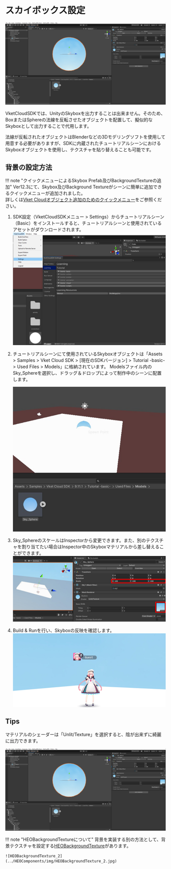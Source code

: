 # スカイボックス設定

![Skybox_1](img/Skybox_1.jpg)

VketCloudSDKでは、UnityのSkyboxを出力することは出来ません。そのため、BoxまたはSphereの法線を反転させたオブジェクトを配置して、擬似的なSkyboxとして出力することで代用します。

法線が反転されたオブジェクトはBlenderなどの3Dモデリングソフトを使用して用意する必要がありますが、SDKに内蔵されたチュートリアルシーンにおけるSkyboxオブジェクトを使用し、テクスチャを貼り替えることも可能です。

## 背景の設定方法

!!! note "クイックメニューによるSkybox Prefab及びBackgroundTextureの追加"
    Ver12.3にて、Skybox及びBackground Textureがシーンに簡単に追加できるクイックメニューが追加されました。<br>
    詳しくは[Vket Cloudオブジェクト追加のためのクイックメニュー](../WorldEditingTips/QuickMenu.md)をご参照ください。

1. SDK設定（VketCloudSDKメニュー > Settings）からチュートリアルシーン（Basic）をインストールすると、チュートリアルシーンと使用されているアセットがダウンロードされます。
    ![Skybox_2](img/Skybox_2.jpg)

2. チュートリアルシーンにて使用されているSkyboxオブジェクトは「Assets > Samples > Vket Cloud SDK > [現在のSDKバージョン] > Tutorial -basic- > Used Files > Models」に格納されています。
    Modelsファイル内のSky_Sphereを選択し、ドラッグ＆ドロップによって制作中のシーンに配置します。

    ![Skybox_3](img/Skybox_3.jpg)

3. Sky_SphereのスケールはInspectorから変更できます。また、別のテクスチャを割り当てたい場合はInspector中のSkyboxマテリアルから差し替えることができます。
    ![Skybox_4](img/Skybox_4.jpg)

4. Build & Runを行い、Skyboxの反映を確認します。
    ![Skybox_5](img/Skybox_5.jpg)

## Tips

マテリアルのシェーダーは「Unlit/Texture」を選択すると、陰が出来ずに綺麗に出力できます。

![Skybox_1](img/Skybox_1.jpg)

!!! note "HEOBackgroundTextureについて"
    背景を実装する別の方法として、背景テクスチャを設定する[HEOBackgroundTexture](../HEOComponents/HEOBackgroundTexture.md)があります。

    ![HEOBackgroundTexture_2](../HEOComponents/img/HEOBackgroundTexture_2.jpg)
